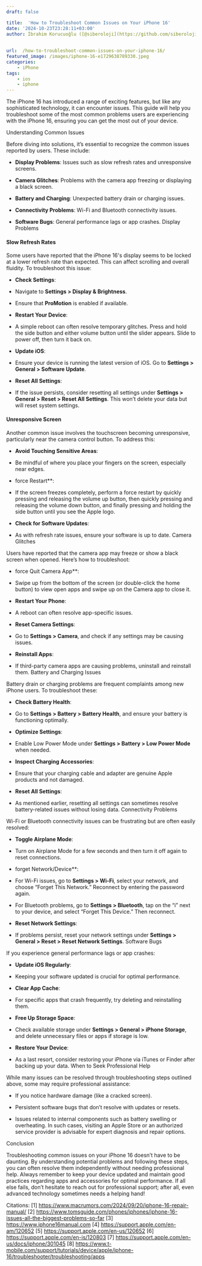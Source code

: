 ```yaml
---
draft: false

title:  'How to Troubleshoot Common Issues on Your iPhone 16'
date: '2024-10-23T23:28:11+03:00'
author: İbrahim Korucuoğlu ([@siberoloji](https://github.com/siberoloji))
 
 
url:  /how-to-troubleshoot-common-issues-on-your-iphone-16/
featured_image: /images/iphone-16-e1729638789330.jpeg
categories:
    - iPhone
tags:
    - ios
    - iphone
---
```

The iPhone 16 has introduced a range of exciting features, but like any sophisticated technology, it can encounter issues. This guide will help you troubleshoot some of the most common problems users are experiencing with the iPhone 16, ensuring you can get the most out of your device.

Understanding Common Issues

Before diving into solutions, it’s essential to recognize the common issues reported by users. These include:
* **Display Problems**: Issues such as slow refresh rates and unresponsive screens.

* **Camera Glitches**: Problems with the camera app freezing or displaying a black screen.

* **Battery and Charging**: Unexpected battery drain or charging issues.

* **Connectivity Problems**: Wi-Fi and Bluetooth connectivity issues.

* **Software Bugs**: General performance lags or app crashes.
Display Problems
#### Slow Refresh Rates

Some users have reported that the iPhone 16's display seems to be locked at a lower refresh rate than expected. This can affect scrolling and overall fluidity. To troubleshoot this issue:
* **Check Settings**:

* Navigate to **Settings > Display &amp; Brightness**.

* Ensure that **ProMotion** is enabled if available.

* **Restart Your Device**:

* A simple reboot can often resolve temporary glitches. Press and hold the side button and either volume button until the slider appears. Slide to power off, then turn it back on.

* **Update iOS**:

* Ensure your device is running the latest version of iOS. Go to **Settings > General > Software Update**.

* **Reset All Settings**:

* If the issue persists, consider resetting all settings under **Settings > General > Reset > Reset All Settings**. This won’t delete your data but will reset system settings.

#### Unresponsive Screen

Another common issue involves the touchscreen becoming unresponsive, particularly near the camera control button. To address this:
* **Avoid Touching Sensitive Areas**:

* Be mindful of where you place your fingers on the screen, especially near edges.

* force Restart**:

* If the screen freezes completely, perform a force restart by quickly pressing and releasing the volume up button, then quickly pressing and releasing the volume down button, and finally pressing and holding the side button until you see the Apple logo.

* **Check for Software Updates**:

* As with refresh rate issues, ensure your software is up to date.
Camera Glitches

Users have reported that the camera app may freeze or show a black screen when opened. Here’s how to troubleshoot:
* force Quit Camera App**:

* Swipe up from the bottom of the screen (or double-click the home button) to view open apps and swipe up on the Camera app to close it.

* **Restart Your Phone**:

* A reboot can often resolve app-specific issues.

* **Reset Camera Settings**:

* Go to **Settings > Camera**, and check if any settings may be causing issues.

* **Reinstall Apps**:

* If third-party camera apps are causing problems, uninstall and reinstall them.
Battery and Charging Issues

Battery drain or charging problems are frequent complaints among new iPhone users. To troubleshoot these:
* **Check Battery Health**:

* Go to **Settings > Battery > Battery Health**, and ensure your battery is functioning optimally.

* **Optimize Settings**:

* Enable Low Power Mode under **Settings > Battery > Low Power Mode** when needed.

* **Inspect Charging Accessories**:

* Ensure that your charging cable and adapter are genuine Apple products and not damaged.

* **Reset All Settings**:

* As mentioned earlier, resetting all settings can sometimes resolve battery-related issues without losing data.
Connectivity Problems

Wi-Fi or Bluetooth connectivity issues can be frustrating but are often easily resolved:
* **Toggle Airplane Mode**:

* Turn on Airplane Mode for a few seconds and then turn it off again to reset connections.

* forget Network/Device**:

* For Wi-Fi issues, go to **Settings > Wi-Fi**, select your network, and choose “Forget This Network.” Reconnect by entering the password again.

* For Bluetooth problems, go to **Settings > Bluetooth**, tap on the “i” next to your device, and select “Forget This Device.” Then reconnect.

* **Reset Network Settings**:

* If problems persist, reset your network settings under **Settings > General > Reset > Reset Network Settings**.
Software Bugs

If you experience general performance lags or app crashes:
* **Update iOS Regularly**:

* Keeping your software updated is crucial for optimal performance.

* **Clear App Cache**:

* For specific apps that crash frequently, try deleting and reinstalling them.

* **Free Up Storage Space**:

* Check available storage under **Settings > General > iPhone Storage**, and delete unnecessary files or apps if storage is low.

* **Restore Your Device**:

* As a last resort, consider restoring your iPhone via iTunes or Finder after backing up your data.
When to Seek Professional Help

While many issues can be resolved through troubleshooting steps outlined above, some may require professional assistance:
* If you notice hardware damage (like a cracked screen).

* Persistent software bugs that don’t resolve with updates or resets.

* Issues related to internal components such as battery swelling or overheating.
In such cases, visiting an Apple Store or an authorized service provider is advisable for expert diagnosis and repair options.

Conclusion

Troubleshooting common issues on your iPhone 16 doesn’t have to be daunting. By understanding potential problems and following these steps, you can often resolve them independently without needing professional help. Always remember to keep your device updated and maintain good practices regarding apps and accessories for optimal performance. If all else fails, don’t hesitate to reach out for professional support; after all, even advanced technology sometimes needs a helping hand!

Citations: [1] https://www.macrumors.com/2024/09/20/iphone-16-repair-manual/ [2] https://www.tomsguide.com/phones/iphones/iphone-16-issues-all-the-biggest-problems-so-far [3] https://www.iphone16manual.com [4] https://support.apple.com/en-am/120652 [5] https://support.apple.com/en-us/120652 [6] https://support.apple.com/en-is/120803 [7] https://support.apple.com/en-us/docs/iphone/301045 [8] https://www.t-mobile.com/support/tutorials/device/apple/iphone-16/troubleshooter/troubleshooting/apps
